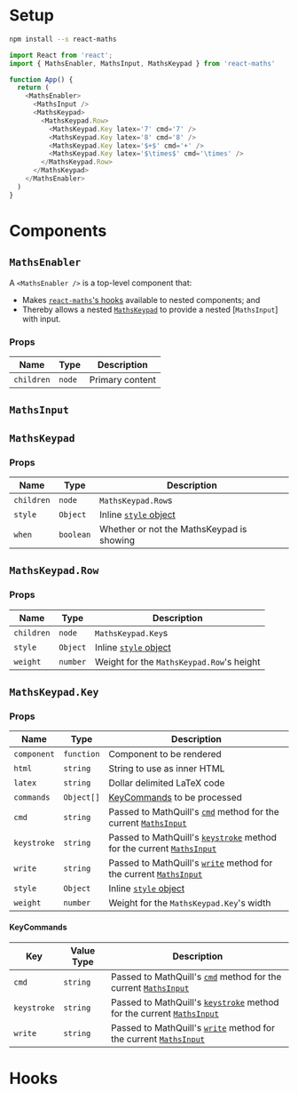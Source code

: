 # Setup

```bash
npm install --s react-maths
```

```js
import React from 'react';
import { MathsEnabler, MathsInput, MathsKeypad } from 'react-maths'

function App() {
  return (
    <MathsEnabler>
      <MathsInput />
      <MathsKeypad>
        <MathsKeypad.Row>
          <MathsKeypad.Key latex='7' cmd='7' />
          <MathsKeypad.Key latex='8' cmd='8' />
          <MathsKeypad.Key latex='$+$' cmd='+' />
          <MathsKeypad.Key latex='$\times$' cmd='\times' />
        </MathsKeypad.Row>
      </MathsKeypad>
    </MathsEnabler>
  )
}
```

# Components

## `MathsEnabler`
A `<MathsEnabler />` is a top-level component that:
- Makes [`react-maths`'s hooks](#hooks) available to nested components; and
- Thereby allows a nested [`MathsKeypad`](#mathskeypad) to provide a nested [`MathsInput`] with input.

### Props
|Name|Type|Description|
|---|---|---|
|`children`|`node`|Primary content|

## `MathsInput`

## `MathsKeypad`
### Props
|Name|Type|Description|
|---|---|---|
|`children`|`node`|`MathsKeypad.Row`s|
|`style`|`Object`|Inline [`style` object](https://reactjs.org/docs/dom-elements.html#style)|
|`when`|`boolean`|Whether or not the MathsKeypad is showing|

## `MathsKeypad.Row`
### Props
|Name|Type|Description|
|---|---|---|
|`children`|`node`|`MathsKeypad.Key`s|
|`style`|`Object`|Inline [`style` object](https://reactjs.org/docs/dom-elements.html#style)|
|`weight`|`number`|Weight for the `MathsKeypad.Row`'s height|

## `MathsKeypad.Key`
### Props
|Name|Type|Description|
|---|---|---|
|`component`|`function`|Component to be rendered|
|`html`|`string`|String to use as inner HTML|
|`latex`|`string`|Dollar delimited LaTeX code|
|`commands`|`Object[]`|[KeyCommands](#keycommands) to be processed|
|`cmd`|`string`|Passed to MathQuill's [`cmd`](http://docs.mathquill.com/en/latest/Api_Methods/#cmdlatex_string) method for the current [`MathsInput`](#mathsinput)|
|`keystroke`|`string`|Passed to MathQuill's [`keystroke`](http://docs.mathquill.com/en/latest/Api_Methods/#keystrokekeys) method for the current [`MathsInput`](#mathsinput)|
|`write`|`string`|Passed to MathQuill's [`write`](http://docs.mathquill.com/en/latest/Api_Methods/#writelatex_string) method for the current [`MathsInput`](#mathsinput)|
|`style`|`Object`|Inline [`style` object](https://reactjs.org/docs/dom-elements.html#style)|
|`weight`|`number`|Weight for the `MathsKeypad.Key`'s width|

#### KeyCommands
|Key|Value Type|Description|
|---|---|---|
|`cmd`|`string`|Passed to MathQuill's [`cmd`](http://docs.mathquill.com/en/latest/Api_Methods/#cmdlatex_string) method for the current [`MathsInput`](#mathsinput)|
|`keystroke`|`string`|Passed to MathQuill's [`keystroke`](http://docs.mathquill.com/en/latest/Api_Methods/#keystrokekeys) method for the current [`MathsInput`](#mathsinput)|
|`write`|`string`|Passed to MathQuill's [`write`](http://docs.mathquill.com/en/latest/Api_Methods/#writelatex_string) method for the current [`MathsInput`](#mathsinput)|


# Hooks
